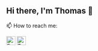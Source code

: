 ## Hi there, I'm Thomas 👋

📫 How to reach me:   
  
<a href="https://www.facebook.com/thomas.spornraft" target="blank"><img src="https://cdn2.iconfinder.com/data/icons/social-media-2285/512/1_Facebook_colored_svg_copy-512.png" width="24px" alt="Facebook" /></a> 
<a href="https://twitter.com/TSpornraft" target="_blank"><img src="https://cdn2.iconfinder.com/data/icons/social-media-2285/512/1_Twitter_colored_svg-512.png" width="24px"  alt="Twitter"/></a>

<!--
**ThomasSpornraft/ThomasSpornraft** is a ✨ _special_ ✨ repository because its `README.md` (this file) appears on your GitHub profile.

Here are some ideas to get you started:

- 🔭 I’m currently working on ...
- 🌱 I’m currently learning ...
- 👯 I’m looking to collaborate on ...
- 🤔 I’m looking for help with ...
- 💬 Ask me about ...
- 📫 How to reach me: ...
- 😄 Pronouns: ...
- ⚡ Fun fact: ...
-->
